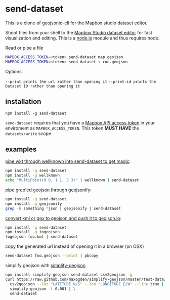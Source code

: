 # send-dataset

This is a clone of [geojsonio-cli](https://github.com/mapbox/geojsonio-cli) for the Mapbox studio dataset editor.

Shoot files from your shell to the [Mapbox Studio dataset editor](https://www.mapbox.com/studio/datasets/) for fast
visualization and editing. This is a [node.js](http://nodejs.org) module and thus requires
node.

Read or pipe a file

```sh
MAPBOX_ACCESS_TOKEN=<token> send-dataset map.geojson
MAPBOX_ACCESS_TOKEN=<token> send-dataset < run.geojson
```

Options:

`--print prints the url rather than opening it`
`--print-id prints the Dataset ID rather than opening it`

## installation

`npm install -g send-dataset`

`send-dataset` requires that you have a [Mapbox API access token](https://www.mapbox.com/studio/account/tokens/) in your enviroment as `MAPBOX_ACCESS_TOKEN`. This token **MUST HAVE** the `datasets:write` scope.

## examples

[pipe wkt through wellknown into send-dataset to get magic](https://github.com/mapbox/wellknown):

```sh
npm install -g send-dataset
npm install -g wellknown
echo "MultiPoint(0 0, 1 1, 3 3)" | wellknown | send-dataset
```

[pipe grep'ed geojson through geojsonify](https://github.com/blackmad/geojsonify):

```sh
npm install -g send-dataset
npm install -g geojsonify
grep -h something *json | geojsonify | send-dataset
```

[convert kml or gpx to geojson and push it to geojson.io](https://github.com/mapbox/togeojson):

```sh
npm install -g send-dataset
npm install -g togeojson
togeojson foo.kml | send-dataset
```

copy the generated url instead of opening it in a browser (on OSX)

```sh
send-dataset foo.geojson --print | pbcopy
```

simplify geojson with [simplify-geojson](https://github.com/maxogden/simplify-geojson)

```sh
npm install simplify-geojson send-dataset csv2geojson -g
curl https://raw.github.com/maxogden/simplify-geojson/master/test-data/oakland-route.csv | \
  csv2geojson --lat "LATITUDE N/S" --lon "LONGITUDE E/W" --line true | \
  simplify-geojson -t 0.001 | \
  send-dataset
```
